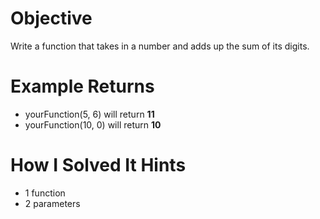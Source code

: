 # Objective
  Write a function that takes in a number and adds up the sum of its digits.

# Example Returns
* yourFunction(5, 6) will return **11**
* yourFunction(10, 0) will return **10**

# How I Solved It Hints
* 1 function
* 2 parameters
